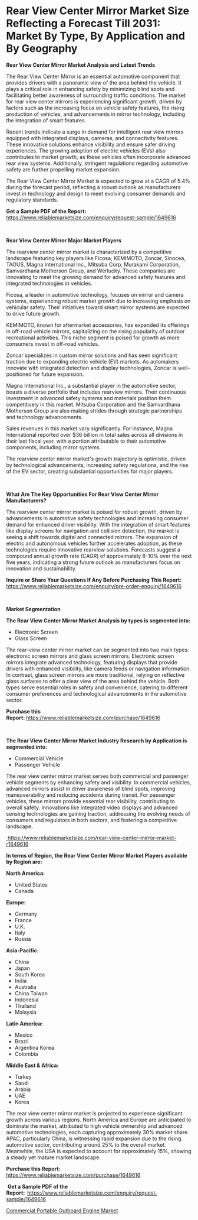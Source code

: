 <p><h1>Rear View Center Mirror Market Size Reflecting a Forecast Till 2031: Market By Type, By Application and By Geography</h1></p><p><strong>Rear View Center Mirror Market Analysis and Latest Trends</strong></p>
<p><p>The Rear View Center Mirror is an essential automotive component that provides drivers with a panoramic view of the area behind the vehicle. It plays a critical role in enhancing safety by minimizing blind spots and facilitating better awareness of surrounding traffic conditions. The market for rear view center mirrors is experiencing significant growth, driven by factors such as the increasing focus on vehicle safety features, the rising production of vehicles, and advancements in mirror technology, including the integration of smart features.</p><p>Recent trends indicate a surge in demand for intelligent rear view mirrors equipped with integrated displays, cameras, and connectivity features. These innovative solutions enhance visibility and ensure safer driving experiences. The growing adoption of electric vehicles (EVs) also contributes to market growth, as these vehicles often incorporate advanced rear view systems. Additionally, stringent regulations regarding automotive safety are further propelling market expansion. </p><p>The Rear View Center Mirror Market is expected to grow at a CAGR of 5.4% during the forecast period, reflecting a robust outlook as manufacturers invest in technology and design to meet evolving consumer demands and regulatory standards.</p></p>
<p><strong>Get a Sample PDF of the Report:&nbsp;</strong> <a href="https://www.reliablemarketsize.com/enquiry/request-sample/1649616?utm_campaign=1766&utm_medium=2&utm_source=Github&utm_content=ia&utm_term=29122024&utm_id=rear-view-center-mirror">https://www.reliablemarketsize.com/enquiry/request-sample/1649616</a></p>
<p>&nbsp;</p>
<p><strong>Rear View Center Mirror Major Market Players</strong></p>
<p><p>The rearview center mirror market is characterized by a competitive landscape featuring key players like Ficosa, KEMIMOTO, Zoncar, Sinocea, TAOUS, Magna International Inc., Mitsuba Corp, Murakami Corporation, Samvardhana Motherson Group, and Werlucky. These companies are innovating to meet the growing demand for advanced safety features and integrated technologies in vehicles.</p><p>Ficosa, a leader in automotive technology, focuses on mirror and camera systems, experiencing robust market growth due to increasing emphasis on vehicular safety. Their initiatives toward smart mirror systems are expected to drive future growth.</p><p>KEMIMOTO, known for aftermarket accessories, has expanded its offerings in off-road vehicle mirrors, capitalizing on the rising popularity of outdoor recreational activities. This niche segment is poised for growth as more consumers invest in off-road vehicles.</p><p>Zoncar specializes in custom mirror solutions and has seen significant traction due to expanding electric vehicle (EV) markets. As automakers innovate with integrated detection and display technologies, Zoncar is well-positioned for future expansion.</p><p>Magna International Inc., a substantial player in the automotive sector, boasts a diverse portfolio that includes rearview mirrors. Their continuous investment in advanced safety systems and materials position them competitively in this market. Mitsuba Corporation and the Samvardhana Motherson Group are also making strides through strategic partnerships and technology advancements.</p><p>Sales revenues in this market vary significantly. For instance, Magna International reported over $36 billion in total sales across all divisions in their last fiscal year, with a portion attributable to their automotive components, including mirror systems.</p><p>The rearview center mirror market's growth trajectory is optimistic, driven by technological advancements, increasing safety regulations, and the rise of the EV sector, creating substantial opportunities for major players.</p></p>
<p>&nbsp;</p>
<p><strong>What Are The Key Opportunities For Rear View Center Mirror Manufacturers?</strong></p>
<p><p>The rearview center mirror market is poised for robust growth, driven by advancements in automotive safety technologies and increasing consumer demand for enhanced driver visibility. With the integration of smart features like display screens for navigation and collision detection, the market is seeing a shift towards digital and connected mirrors. The expansion of electric and autonomous vehicles further accelerates adoption, as these technologies require innovative rearview solutions. Forecasts suggest a compound annual growth rate (CAGR) of approximately 8-10% over the next five years, indicating a strong future outlook as manufacturers focus on innovation and sustainability.</p></p>
<p><strong>Inquire or Share Your Questions If Any Before Purchasing This Report:</strong> <a href="https://www.reliablemarketsize.com/enquiry/pre-order-enquiry/1649616?utm_campaign=1766&utm_medium=2&utm_source=Github&utm_content=ia&utm_term=29122024&utm_id=rear-view-center-mirror">https://www.reliablemarketsize.com/enquiry/pre-order-enquiry/1649616</a></p>
<p>&nbsp;</p>
<p><strong>Market Segmentation</strong></p>
<p><strong>The Rear View Center Mirror Market Analysis by types is segmented into:</strong></p>
<p><ul><li>Electronic Screen</li><li>Glass Screen</li></ul></p>
<p><p>The rear-view center mirror market can be segmented into two main types: electronic screen mirrors and glass screen mirrors. Electronic screen mirrors integrate advanced technology, featuring displays that provide drivers with enhanced visibility, like camera feeds or navigation information. In contrast, glass screen mirrors are more traditional, relying on reflective glass surfaces to offer a clear view of the area behind the vehicle. Both types serve essential roles in safety and convenience, catering to different consumer preferences and technological advancements in the automotive sector.</p></p>
<p><strong>Purchase this Report:&nbsp;</strong><a href="https://www.reliablemarketsize.com/purchase/1649616?utm_campaign=1766&utm_medium=2&utm_source=Github&utm_content=ia&utm_term=29122024&utm_id=rear-view-center-mirror">https://www.reliablemarketsize.com/purchase/1649616</a></p>
<p>&nbsp;</p>
<p><strong>The Rear View Center Mirror Market Industry Research by Application is segmented into:</strong></p>
<p><ul><li>Commercial Vehicle</li><li>Passenger Vehicle</li></ul></p>
<p><p>The rear view center mirror market serves both commercial and passenger vehicle segments by enhancing safety and visibility. In commercial vehicles, advanced mirrors assist in driver awareness of blind spots, improving maneuverability and reducing accidents during transit. For passenger vehicles, these mirrors provide essential rear visibility, contributing to overall safety. Innovations like integrated video displays and advanced sensing technologies are gaining traction, addressing the evolving needs of consumers and regulators in both sectors, and fostering a competitive landscape.</p></p>
<p><a href="https://www.reliablemarketsize.com/rear-view-center-mirror-market-r1649616?utm_campaign=1766&utm_medium=2&utm_source=Github&utm_content=ia&utm_term=29122024&utm_id=rear-view-center-mirror">&nbsp;https://www.reliablemarketsize.com/rear-view-center-mirror-market-r1649616</a></p>
<p><strong>In terms of Region, the Rear View Center Mirror Market Players available by Region are:</strong></p>
<p>
    <p> <strong> North America: </strong>
        <ul>
            <li>United States</li>
            <li>Canada</li>
        </ul>
        </p> 
    <p> <strong> Europe: </strong>
        <ul>
            <li>Germany</li>
            <li>France</li>
            <li>U.K.</li>
            <li>Italy</li>
            <li>Russia</li>
        </ul>
        </p> 
    <p> <strong> Asia-Pacific: </strong>
        <ul>
            <li>China</li>
            <li>Japan</li>
            <li>South Korea</li>
            <li>India</li>
            <li>Australia</li>
            <li>China Taiwan</li>
            <li>Indonesia</li>
            <li>Thailand</li>
            <li>Malaysia</li>
        </ul>
        </p> 
    <p> <strong> Latin America: </strong>
        <ul>
            <li>Mexico</li>
            <li>Brazil</li>
            <li>Argentina Korea</li>
            <li>Colombia</li>
        </ul>
        </p> 
    <p> <strong> Middle East & Africa: </strong>
        <ul>
            <li>Turkey</li>
            <li>Saudi</li>
            <li>Arabia</li>
            <li>UAE</li>
            <li>Korea</li>
        </ul>
    </p>
    </p>
<p><p>The rear view center mirror market is projected to experience significant growth across various regions. North America and Europe are anticipated to dominate the market, attributed to high vehicle ownership and advanced automotive technologies, each capturing approximately 30% market share. APAC, particularly China, is witnessing rapid expansion due to the rising automotive sector, contributing around 25% to the overall market. Meanwhile, the USA is expected to account for approximately 15%, showing a steady yet mature market landscape.</p></p>
<p><strong>Purchase this Report: </strong><a href="https://www.reliablemarketsize.com/purchase/1649616?utm_campaign=1766&utm_medium=2&utm_source=Github&utm_content=ia&utm_term=29122024&utm_id=rear-view-center-mirror">https://www.reliablemarketsize.com/purchase/1649616</a></p>
<p>&nbsp;<strong>Get a Sample PDF of the Report:&nbsp;&nbsp;</strong><a href="https://www.reliablemarketsize.com/enquiry/request-sample/1649616?utm_campaign=1766&utm_medium=2&utm_source=Github&utm_content=ia&utm_term=29122024&utm_id=rear-view-center-mirror">https://www.reliablemarketsize.com/enquiry/request-sample/1649616</a></p>
<p><strong></strong></p>
<p><p><a href="https://github.com/marlanamarvn/Market-Research-Report-List-1/blob/main/commercial-portable-outboard-engine-market.md?utm_campaign=1766&utm_medium=2&utm_source=Github&utm_content=ia&utm_term=29122024&utm_id=rear-view-center-mirror">Commercial Portable Outboard Engine Market</a></p></p>